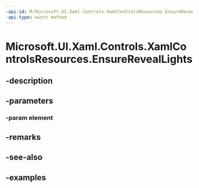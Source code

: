 ```yaml
---
-api-id: M:Microsoft.UI.Xaml.Controls.XamlControlsResources.EnsureRevealLights(Windows.UI.Xaml.UIElement)
-api-type: winrt method
---
```


<!-- Method syntax.
public void XamlControlsResources.EnsureRevealLights(UIElement element)
-->

# Microsoft.UI.Xaml.Controls.XamlControlsResources.EnsureRevealLights

## -description

## -parameters
### -param element

## -remarks

## -see-also

## -examples

